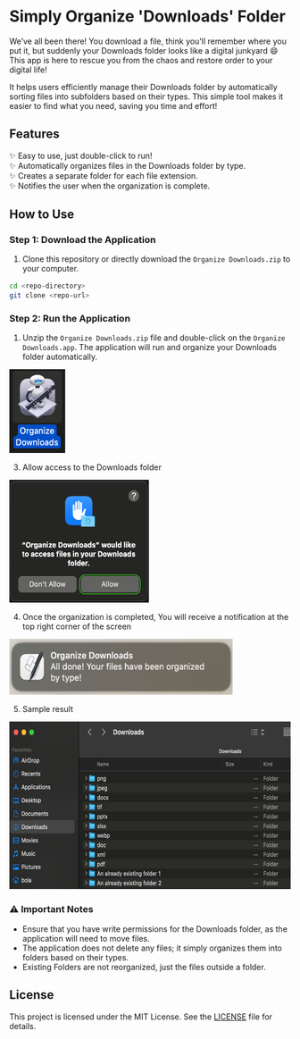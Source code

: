 # Simply Organize 'Downloads' Folder

We’ve all been there! You download a file, think you'll remember where you put it, but suddenly your Downloads folder looks like a digital junkyard 😄
This app is here to rescue you from the chaos and restore order to your digital life!

It helps users efficiently manage their Downloads folder by automatically sorting files into subfolders based on their types. This simple tool makes it easier to find what you need, saving you time and effort!


## Features
✨ Easy to use, just double-click to run!<br> 
✨ Automatically organizes files in the Downloads folder by type.<br>
✨ Creates a separate folder for each file extension.<br>
✨ Notifies the user when the organization is complete.<br>



## How to Use

### Step 1: Download the Application
1. Clone this repository or directly download the `Organize Downloads.zip`  to your computer.
```bash
cd <repo-directory>
git clone <repo-url>
```
### Step 2: Run the Application
1. Unzip the `Organize Downloads.zip` file and double-click on the `Organize Downloads.app`. The application will run and organize your Downloads folder automatically.
<img src="double_click_app.png" alt="double click" height="150" width="100" />

3. Allow access to the Downloads folder
<img src="allow_access_sample.png" alt="allow access message" height="220" width="250" />

4. Once the organization is completed, You will receive a notification at the top right corner of the screen
<img src="notification_message_sample.png" alt="result message" height="100" width="400" />

5. Sample result
<img src="organized_results_sample.png" alt="organized results" height="300" width="580" />

### ⚠️ Important Notes 
- Ensure that you have write permissions for the Downloads folder, as the application will need to move files.
- The application does not delete any files; it simply organizes them into folders based on their types.
- Existing Folders are not reorganized, just the files outside a folder.

## License
This project is licensed under the MIT License. See the [LICENSE](LICENSE) file for details.
